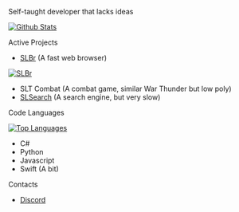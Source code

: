 Self-taught developer that lacks ideas

[![Github Stats](https://github-readme-stats.vercel.app/api?username=SLT-World&show_icons=true&theme=dark)](https://github.com/SLT-World/)

Active Projects
- [SLBr](https://github.com/SLT-World/SLBr) (A fast web browser)

[![SLBr](https://github-readme-stats.vercel.app/api/pin/?username=SLT-World&repo=SLBr&theme=dark)](https://github.com/SLT-World/SLBr)

- SLT Combat (A combat game, similar War Thunder but low poly)
- [SLSearch](http://a75038b2-4ac2-49c9-990f-4b702b720c9c.id.repl.co/) (A search engine, but very slow)

Code Languages

[![Top Languages](https://github-readme-stats.vercel.app/api/top-langs/?username=SLT-World&theme=dark)](https://github.com/SLT-World/)
- C#
- Python
- Javascript
- Swift (A bit)

Contacts
- [Discord](https://discord.gg/fNmFUjmcNn)
